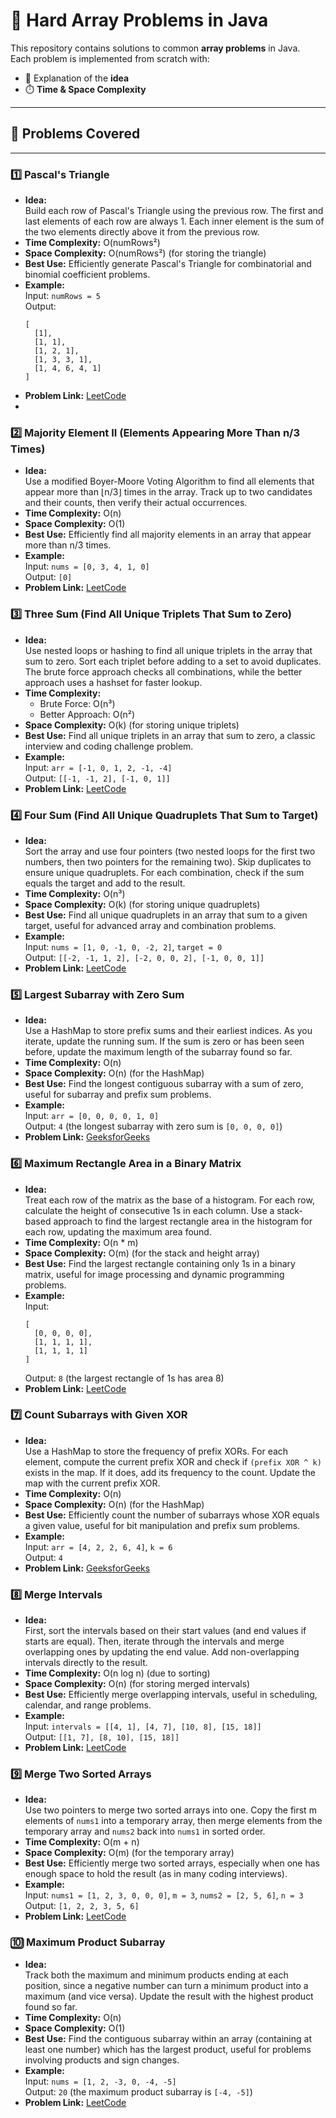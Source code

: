# 🔢 Hard Array Problems in Java

This repository contains solutions to common **array problems** in Java.  
Each problem is implemented from scratch with:
- 📘 Explanation of the **idea**
- ⏱️ **Time & Space Complexity**

---

## 📂 Problems Covered

---
### 1️⃣ Pascal's Triangle

- **Idea:**  
  Build each row of Pascal's Triangle using the previous row. The first and last elements of each row are always 1. Each inner element is the sum of the two elements directly above it from the previous row.
- **Time Complexity:** O(numRows²)
- **Space Complexity:** O(numRows²) (for storing the triangle)
- **Best Use:** Efficiently generate Pascal's Triangle for combinatorial and binomial coefficient problems.
- **Example:**  
  Input: `numRows = 5`  
  Output:  
  ```
  [
    [1],
    [1, 1],
    [1, 2, 1],
    [1, 3, 3, 1],
    [1, 4, 6, 4, 1]
  ]
  ```
- **Problem Link:** [LeetCode](https://leetcode.com/problems/pascals-triangle/)
-
### 2️⃣ Majority Element II (Elements Appearing More Than n/3 Times)

- **Idea:**  
  Use a modified Boyer-Moore Voting Algorithm to find all elements that appear more than ⌊n/3⌋ times in the array. Track up to two candidates and their counts, then verify their actual occurrences.
- **Time Complexity:** O(n)
- **Space Complexity:** O(1)
- **Best Use:** Efficiently find all majority elements in an array that appear more than n/3 times.
- **Example:**  
  Input: `nums = [0, 3, 4, 1, 0]`  
  Output: `[0]`
- **Problem Link:** [LeetCode](https://leetcode.com/problems/majority-element-ii/)
### 3️⃣ Three Sum (Find All Unique Triplets That Sum to Zero)

- **Idea:**  
  Use nested loops or hashing to find all unique triplets in the array that sum to zero. Sort each triplet before adding to a set to avoid duplicates. The brute force approach checks all combinations, while the better approach uses a hashset for faster lookup.
- **Time Complexity:**
  - Brute Force: O(n³)
  - Better Approach: O(n²)
- **Space Complexity:** O(k) (for storing unique triplets)
- **Best Use:** Find all unique triplets in an array that sum to zero, a classic interview and coding challenge problem.
- **Example:**  
  Input: `arr = [-1, 0, 1, 2, -1, -4]`  
  Output: `[[-1, -1, 2], [-1, 0, 1]]`
- **Problem Link:** [LeetCode](https://leetcode.com/problems/3sum/)
### 4️⃣ Four Sum (Find All Unique Quadruplets That Sum to Target)

- **Idea:**  
  Sort the array and use four pointers (two nested loops for the first two numbers, then two pointers for the remaining two). Skip duplicates to ensure unique quadruplets. For each combination, check if the sum equals the target and add to the result.
- **Time Complexity:** O(n³)
- **Space Complexity:** O(k) (for storing unique quadruplets)
- **Best Use:** Find all unique quadruplets in an array that sum to a given target, useful for advanced array and combination problems.
- **Example:**  
  Input: `nums = [1, 0, -1, 0, -2, 2]`, `target = 0`  
  Output: `[[-2, -1, 1, 2], [-2, 0, 0, 2], [-1, 0, 0, 1]]`
- **Problem Link:** [LeetCode](https://leetcode.com/problems/4sum/)
### 5️⃣ Largest Subarray with Zero Sum

- **Idea:**  
  Use a HashMap to store prefix sums and their earliest indices. As you iterate, update the running sum. If the sum is zero or has been seen before, update the maximum length of the subarray found so far.
- **Time Complexity:** O(n)
- **Space Complexity:** O(n) (for the HashMap)
- **Best Use:** Find the longest contiguous subarray with a sum of zero, useful for subarray and prefix sum problems.
- **Example:**  
  Input: `arr = [0, 0, 0, 0, 1, 0]`  
  Output: `4` (the longest subarray with zero sum is `[0, 0, 0, 0]`)
- **Problem Link:** [GeeksforGeeks](https://www.geeksforgeeks.org/problems/largest-subarray-with-0-sum/1)
### 6️⃣ Maximum Rectangle Area in a Binary Matrix

- **Idea:**  
  Treat each row of the matrix as the base of a histogram. For each row, calculate the height of consecutive 1s in each column. Use a stack-based approach to find the largest rectangle area in the histogram for each row, updating the maximum area found.
- **Time Complexity:** O(n * m)
- **Space Complexity:** O(m) (for the stack and height array)
- **Best Use:** Find the largest rectangle containing only 1s in a binary matrix, useful for image processing and dynamic programming problems.
- **Example:**  
  Input:
  ```
  [
    [0, 0, 0, 0],
    [1, 1, 1, 1],
    [1, 1, 1, 1]
  ]
  ```
  Output: `8` (the largest rectangle of 1s has area 8)
- **Problem Link:** [LeetCode](https://leetcode.com/problems/maximal-rectangle/)

### 7️⃣ Count Subarrays with Given XOR

- **Idea:**  
  Use a HashMap to store the frequency of prefix XORs. For each element, compute the current prefix XOR and check if `(prefix XOR ^ k)` exists in the map. If it does, add its frequency to the count. Update the map with the current prefix XOR.
- **Time Complexity:** O(n)
- **Space Complexity:** O(n) (for the HashMap)
- **Best Use:** Efficiently count the number of subarrays whose XOR equals a given value, useful for bit manipulation and prefix sum problems.
- **Example:**  
  Input: `arr = [4, 2, 2, 6, 4]`, `k = 6`  
  Output: `4`
- **Problem Link:** [GeeksforGeeks](https://www.geeksforgeeks.org/problems/count-the-number-of-subarrays-with-given-xor/1)
### 8️⃣ Merge Intervals

- **Idea:**  
  First, sort the intervals based on their start values (and end values if starts are equal). Then, iterate through the intervals and merge overlapping ones by updating the end value. Add non-overlapping intervals directly to the result.
- **Time Complexity:** O(n log n) (due to sorting)
- **Space Complexity:** O(n) (for storing merged intervals)
- **Best Use:** Efficiently merge overlapping intervals, useful in scheduling, calendar, and range problems.
- **Example:**  
  Input: `intervals = [[4, 1], [4, 7], [10, 8], [15, 18]]`  
  Output: `[[1, 7], [8, 10], [15, 18]]`
- **Problem Link:** [LeetCode](https://leetcode.com/problems/merge-intervals/)
### 9️⃣ Merge Two Sorted Arrays

- **Idea:**  
  Use two pointers to merge two sorted arrays into one. Copy the first m elements of `nums1` into a temporary array, then merge elements from the temporary array and `nums2` back into `nums1` in sorted order.
- **Time Complexity:** O(m + n)
- **Space Complexity:** O(m) (for the temporary array)
- **Best Use:** Efficiently merge two sorted arrays, especially when one has enough space to hold the result (as in many coding interviews).
- **Example:**  
  Input: `nums1 = [1, 2, 3, 0, 0, 0]`, `m = 3`, `nums2 = [2, 5, 6]`, `n = 3`  
  Output: `[1, 2, 2, 3, 5, 6]`
- **Problem Link:** [LeetCode](https://leetcode.com/problems/merge-sorted-array/)

### 🔟 Maximum Product Subarray

- **Idea:**  
  Track both the maximum and minimum products ending at each position, since a negative number can turn a minimum product into a maximum (and vice versa). Update the result with the highest product found so far.
- **Time Complexity:** O(n)
- **Space Complexity:** O(1)
- **Best Use:** Find the contiguous subarray within an array (containing at least one number) which has the largest product, useful for problems involving products and sign changes.
- **Example:**  
  Input: `nums = [1, 2, -3, 0, -4, -5]`  
  Output: `20` (the maximum product subarray is `[-4, -5]`)
- **Problem Link:** [LeetCode](https://leetcode.com/problems/maximum-product-subarray/)
